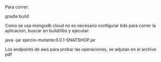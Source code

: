Para correr:

gradle build

Como se usa mongodb cloud no es necesario configurar bds para correr la aplicacion, buscar en build/libs y ejecutar:

java -jar ejercio-mutante:0.0.1-SNATSHOP.jar



Los endpoints de aws para probar las operaciones, se adjutan en el archivo pdf